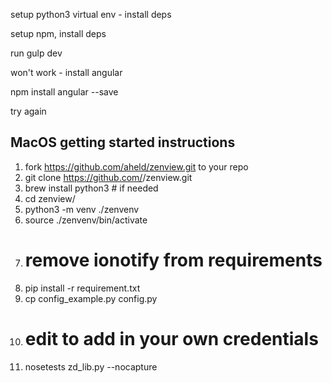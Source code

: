 setup python3 virtual env - install deps

setup npm, install deps

run gulp dev

won't work - install angular

npm install angular --save

try again

## MacOS getting started instructions

1.  fork https://github.com/aheld/zenview.git to your repo
1.  git clone https://github.com/<you>/zenview.git
1.  brew install python3  # if needed
1.  cd zenview/
1.  python3 -m venv ./zenvenv
1.  source ./zenvenv/bin/activate
1.  # remove ionotify from requirements
1.  pip install -r requirement.txt
1.  cp config_example.py config.py
1.  # edit to add in your own credentials
1.  nosetests zd_lib.py --nocapture
